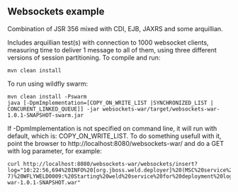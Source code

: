 ## Websockets example

Combination of JSR 356 mixed with CDI, EJB, JAXRS and some arquillian.

Includes arquillian test(s) with connection to 1000 websocket clients, measuring time to deliver 1 message to all of them, using three different versions of session partitioning.
To compile and run:
```
mvn clean install
```
To run using wildfly swarm:
```
mvn clean install -Pswarm 
java [-DpmImplementation=[COPY_ON_WRITE_LIST |SYNCHRONIZED_LIST | CONCURENT_LINKED_QUEUE]] -jar websockets-war/target/websockets-war-1.0.1-SNAPSHOT-swarm.jar 
```
If -DpmImplementation is not specified on command line, it will run with default, which is: COPY_ON_WRITE_LIST.
To do something usefull with it, point the browser to http://localhost:8080/websockets-war/ and do a GET with log parameter, for example:
```
curl http://localhost:8080/websockets-war/websockets/insert?log="10:22:56,694%20INFO%20[org.jboss.weld.deployer]%20(MSC%20service%20thread%201-7)%20WFLYWELD0009:%20Starting%20weld%20service%20for%20deployment%20logger-war-1.0.1-SNAPSHOT.war"
```
